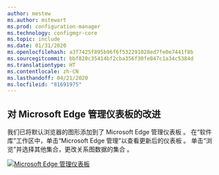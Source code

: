 ```yaml
---
author: mestew
ms.author: mstewart
ms.prod: configuration-manager
ms.technology: configmgr-core
ms.topic: include
ms.date: 01/31/2020
ms.openlocfilehash: a3f7425f895b96f6f532291028ed7fe0e7441f8b
ms.sourcegitcommit: bbf820c35414bf2cba356f30fe047c1a34c5384d
ms.translationtype: HT
ms.contentlocale: zh-CN
ms.lasthandoff: 04/21/2020
ms.locfileid: "81691975"
---
```

## <a name="improvements-to-microsoft-edge-management-dashboard"></a><a name="bkmk_edge"></a> 对 Microsoft Edge 管理仪表板的改进
<!--3871913-->
我们已将默认浏览器的图形添加到了 Microsoft Edge 管理仪表板  。 在“软件库”工作区中，单击“Microsoft Edge 管理”以查看更新后的仪表板   。 单击“浏览”并选择其他集合，更改关系图数据的集合  。


[![Microsoft Edge 管理仪表板](../../media/3871913-updated-edge-dashboard.png)](../../media/3871913-updated-edge-dashboard.png#lightbox)

